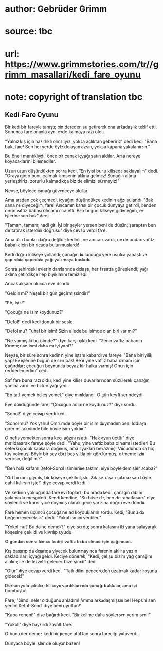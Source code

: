 # author: Gebrüder Grimm
# source: tbc
# url: https://www.grimmstories.com/tr//grimm_masallari/kedi_fare_oyunu
# note: copyright of translation tbc

## Kedi-Fare Oyunu 

Bir kedi bir fareyle tanıştı; bin dereden su getirerek ona arkadaşlık
teklif etti. Sonunda fare onunla aynı evde kalmaya razı oldu.

"Yalnız kış için hazırlıklı olmalıyız, yoksa açlıktan gebeririz" dedi
kedi. "Bana bak, fare! Sen her yerde öyle dolaşamazsın, yoksa kapana
yakalanırsın."

Bu öneri mantıklıydı; önce bir çanak içyağı satın aldılar. Ama nereye
koyacaklarını bilemediler.

Uzun uzun düşündükten sonra kedi, "En iyisi bunu kilisede saklayalım"
dedi. "Oraya gidip bunu çalmak kimsenin aklına gelmez! Sunağın altına
yerleştiririz, zorunlu kalmadıkça biz de elimizi sürmeyiz!"

Neyse, böylece çanağı güvenceye aldılar.

Ama aradan çok geçmedi, içyağını düşündükçe kedinin ağzı sulandı. "Bak
sana ne diyeceğim, fare! Amcamın karısı bir çocuk dünyaya getirdi,
benden onun vaftiz babası olmamı rica etti. Ben bugün kiliseye
gideceğim, ev işlerine sen bak" dedi.

"Tamam, tamam; hadi git. İyi bir şeyler yersen beni de düşün; şaraptan
ben de tatmak isterdim doğrusu" diye cevap verdi fare.

Ama tüm bunlar doğru değildi; kedinin ne amcası vardı, ne de ondan
vaftiz babalık için bir ricada bulunmuşlardı!

Kedi doğru kiliseye yollandı; çanağın bulunduğu yere usulca yanaştı ve
şapırdata şapırdata yağı yalamaya başladı.

Sonra şehirdeki evlerin damlarında dolaştı, her fırsatta güneşlendi;
yağı aklına getirdikçe hep bıyıklarını temizledi.

Ancak akşam olunca eve döndü.

"Geldin mi? Neşeli bir gün geçirmişsindir!"

"Eh, işte!"

"Çocuğa ne isim koydunuz?"

"Defol!" dedi kedi donuk bir sesle.

"Defol mu? Tuhaf bir isim! Sizin ailede bu isimde olan biri var mı?"

"Ne varmış ki bu isimde?" diye karşı çıktı kedi. "Senin vaftiz
babanın Kırıntıçalan ismi daha mı iyi yani?"

Neyse, bir süre sonra kedinin yine iştahı kabardı ve fareye, "Bana bir
iyilik yap! Ev işlerine bugün de sen bak! Beni yine vaftiz baba olmam
için çağırdılar; çocuğun boynunda beyaz bir halka varmış! Onun için
reddedemedim" dedi.

Saf fare buna razı oldu; kedi yine kilise duvarlarından süzülerek
çanağın yanına vardı ve bütün yağı yedi.

"En tatlı yemek beleş yemek" diye mırıldandı. O gün keyfi yerindeydi.

Eve döndüğünde fare, "Çocuğun adını ne koydunuz?" diye sordu.

"Sonol!" diye cevap verdi kedi.

"Sonol mu? Yok yahu! Ömrümde böyle bir isim duymadım ben. İddiaya
girerim, takvimde bile böyle isim yoktur."

O nefis yemekten sonra kedi ağzını ıslattı. "Hak oyun üçtür" diye
mırıldanarak fareye şöyle dedi: "Yahu, yine vaftiz baba olmamı
istediler! Bu seferki çocuk kapkara doğmuş, ama ayakları beyazmış!
Vücudunda da hiç tüy yokmuş! Böyle bir şey dört beş yılda bir
görülürmüş; gitmeme izin verirsin, değil mi?"

"Ben hâlâ kafamı Defol-Sonol isimlerine taktım; niye böyle demişler
acaba?"

"Gri hırkanı giymiş, bir köşeye çekilmişsin. Sık sık dışarı çıkmazsan
böyle cahil kalırsın işte!" diye cevap verdi kedi.

Ve kedinin yokluğunda fare evi topladı; bu arada kedi, çanağın dibini
yalamakla meşguldü. Kendi kendine, "Şu bitse de, ben de rahatlasam"
diye söylendi ve karnı iyice doymuş olarak gece yarısına doğru eve
döndü.

Fare hemen üçüncü çocuğa ne ad koyduklarını sordu. Kedi, "Bunu da
beğenmeyeceksin" dedi. "Yokol ismini verdiler."

"Yokol mu? Bu da ne demek?" diye sordu; sonra kafasını iki yana
sallayarak köşesine çekildi ve kıvrılıp uyudu.

O günden sonra kimse kediyi vaftiz baba olması için çağırmadı.

Kış bastırıp da dışarıda yiyecek bulunmayınca farenin aklına yazın
sakladıkları içyağı geldi. Kediye dönerek, "Kedi, gel şu bizim yağ
çanağını alalım; ne de lezzetli gelecek bize şimdi" dedi.

"Olur" diye cevap verdi kedi. "Tatlı dilini pencereden uzatmak kadar
hoşuna gidecek!"

Derken yola çıktılar; kiliseye vardıklarında çanağı buldular, ama içi
bomboştu!

Fare, "Şimdi neler olduğunu anladım! Amma arkadaşmışsın be! Hepsini sen
yedin! Defol-Sonol diye beni uyuttun!"

"Kapa çeneni!" diye bağırdı kedi. "Bir kelime daha söylersen yerim
seni!"

"Yokol!" diye haykırdı zavallı fare.

O bunu der demez kedi bir pençe attıktan sonra fareciği yutuverdi.

Dünyada böyle işler de oluyor bazen!
